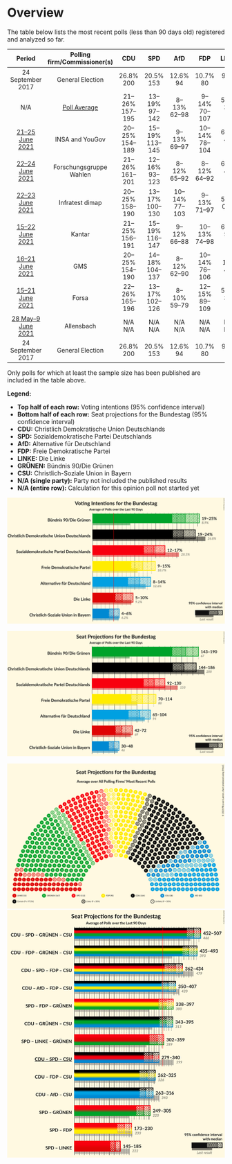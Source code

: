 # Overview

The table below lists the most recent polls (less than 90 days old) registered and analyzed so far.

| Period     | Polling firm/Commissioner(s) | CDU | SPD | AfD | FDP | LINKE | GRÜNEN | CSU |
|:----------:|:----------------------------:|:--:|:--:|:--:|:--:|:--:|:--:|:--:|
| 24 September 2017 | General Election | 26.8% <br> 200 | 20.5% <br> 153 | 12.6% <br> 94 | 10.7% <br> 80 | 9.2% <br> 69 | 8.9% <br> 67 | 6.2% <br> 46 |
| N/A | [Poll Average](average.html) | 21–26% <br> 157–195 | 13–19% <br> 97–142 | 8–13% <br> 62–98 | 9–14% <br> 70–107 | 5–9% <br> 39–68 | 18–24% <br> 131–181 | 4–7% <br> 32–51 |
| [21–25 June 2021](2021-06-25-INSAandYouGov.html) | INSA and YouGov | 20–25% <br> 154–189 | 15–19% <br> 113–145 | 9–13% <br> 69–97 | 10–14% <br> 78–104 | 6–9% <br> 43–64 | 17–21% <br> 128–161 | 4–7% <br> 31–50 |
| [22–24 June 2021](2021-06-24-ForschungsgruppeWahlen.html) | Forschungsgruppe Wahlen | 21–26% <br> 161–201 | 12–16% <br> 93–123 | 8–12% <br> 65–92 | 8–12% <br> 64–92 | 6–9% <br> 44–66 | 20–25% <br> 150–189 | 4–7% <br> 32–53 |
| [22–23 June 2021](2021-06-23-Infratestdimap.html) | Infratest dimap | 20–25% <br> 158–190 | 13–17% <br> 100–130 | 10–14% <br> 77–103 | 9–13% <br> 71–97 | 5–7% <br> 0–56 | 19–23% <br> 143–181 | 4–7% <br> 35–48 |
| [15–22 June 2021](2021-06-22-Kantar.html) | Kantar | 21–25% <br> 156–191 | 15–19% <br> 116–147 | 9–12% <br> 66–88 | 10–13% <br> 74–98 | 6–9% <br> 51–62 | 17–21% <br> 130–154 | 4–7% <br> 34–51 |
| [16–21 June 2021](2021-06-21-GMS.html) | GMS | 20–25% <br> 154–190 | 14–18% <br> 104–137 | 8–12% <br> 62–90 | 10–14% <br> 76–106 | 6–10% <br> 48–73 | 18–23% <br> 132–169 | 4–7% <br> 30–51 |
| [15–21 June 2021](2021-06-21-Forsa.html) | Forsa | 22–26% <br> 165–196 | 13–17% <br> 102–126 | 8–10% <br> 59–79 | 12–15% <br> 89–109 | 5–7% <br> 39–55 | 19–23% <br> 147–174 | 4–7% <br> 36–50 |
| [28 May–9 June 2021](2021-06-09-Allensbach.html) | Allensbach | N/A <br> N/A | N/A <br> N/A | N/A <br> N/A | N/A <br> N/A | N/A <br> N/A | N/A <br> N/A | N/A <br> N/A |
| 24 September 2017 | General Election | 26.8% <br> 200 | 20.5% <br> 153 | 12.6% <br> 94 | 10.7% <br> 80 | 9.2% <br> 69 | 8.9% <br> 67 | 6.2% <br> 46 |

Only polls for which at least the sample size has been published are included in the table above.

**Legend:**
+ **Top half of each row:** Voting intentions (95% confidence interval)
+ **Bottom half of each row:** Seat projections for the Bundestag (95% confidence interval)
+ **CDU:** Christlich Demokratische Union Deutschlands
+ **SPD:** Sozialdemokratische Partei Deutschlands
+ **AfD:** Alternative für Deutschland
+ **FDP:** Freie Demokratische Partei
+ **LINKE:** Die Linke
+ **GRÜNEN:** Bündnis 90/Die Grünen
+ **CSU:** Christlich-Soziale Union in Bayern
+ **N/A (single party):** Party not included the published results
+ **N/A (entire row):** Calculation for this opinion poll not started yet


![Graph with voting intentions not yet produced](average.png "Voting Intentions")

![Graph with seats not yet produced](average-seats.png "Seats")

![Graph with seating plan not yet produced](average-seating-plan.png "Seating Plan")
![Graph with coalitions seats not yet produced](average-coalitions-seats.png "Coalitions Seats")
